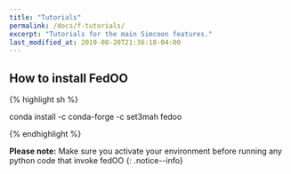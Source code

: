 ```yaml
---
title: "Tutorials"
permalink: /docs/f-tutorials/
excerpt: "Tutorials for the main Simcoon features."
last_modified_at: 2019-08-20T21:36:18-04:00
---
```



## How to install FedOO

{% highlight sh %}

conda install -c conda-forge -c set3mah fedoo

{% endhighlight %}

**Please note:** Make sure you activate your environment before running any python code that invoke fedOO
{: .notice--info}


